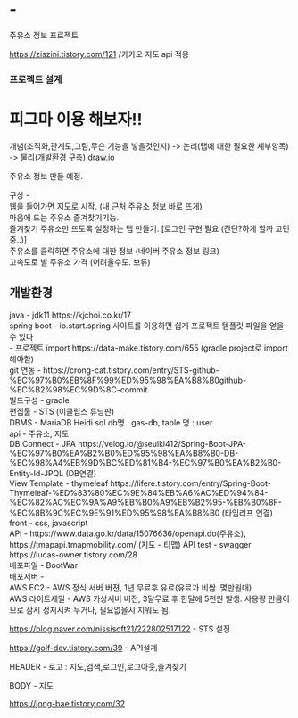 # -
주유소 정보 프로젝트

https://ziszini.tistory.com/121 /카카오 지도 api 적용

<h3>프로젝트 설계</h3>

<h1>피그마 이용 해보자!!</h1>


개념(조직화,관계도,그림,무슨 기능을 넣을것인지) -> 논리(탭에 대한 필요한 세부항목) -> 물리(개발환경 구축)
draw.io

주유소 정보 만들 예정.

구상  -      
웹을 들어가면 지도로 시작. (내 근처 주유소 정보 바로 뜨게)      
마음에 드는 주유소 즐겨찾기기능.      
즐겨찾기 주유소만 뜨도록 설정하는 탭 만들기. [로그인 구현 필요 (간단?하게 할까 고민중..)]      
주유소를 클릭하면 주유소에 대한 정보 (네이버 주유소 정보 링크)  
고속도로 별 주유소 가격 (어려울수도. 보류)

<h2>개발환경</h2>
java - jdk11 https://kjchoi.co.kr/17 <br/>
spring boot - io.start.spring 사이트를 이용하면 쉽게 프로젝트 템플릿 파일을 얻을 수 있다 <br/>
- 프로젝트 import https://data-make.tistory.com/655 (gradle project로 import 해야함) <br/>
git 연동 - https://crong-cat.tistory.com/entry/STS-github-%EC%97%B0%EB%8F%99%ED%95%98%EA%B8%B0github-%EC%B2%98%EC%9D%8C-commit<br/>
빌드구성 - gradle <br/>
편집툴 - STS (이클립스 튜닝판) <br/>
DBMS - MariaDB Heidi sql db명 :  gas-db, table 명 : user<br/>
api - 주유소, 지도 <br/>
DB Connect - JPA https://velog.io/@seulki412/Spring-Boot-JPA-%EC%97%B0%EA%B2%B0%ED%95%98%EA%B8%B0-DB-%EC%98%A4%EB%9D%BC%ED%81%B4-%EC%97%B0%EA%B2%B0-Entity-Id-JPQL  (DB연결) <br/>
View Template - thymeleaf https://lifere.tistory.com/entry/Spring-Boot-Thymeleaf-%ED%83%80%EC%9E%84%EB%A6%AC%ED%94%84-%EC%82%AC%EC%9A%A9%EB%B0%A9%EB%B2%95-%EB%B0%8F-%EC%8B%9C%EC%9E%91%ED%95%98%EA%B8%B0  (타임리프 연결)<br/>
front - css, javascript<br/>
API - https://www.data.go.kr/data/15076636/openapi.do(주유소), https://tmapapi.tmapmobility.com/  (지도 - 티맵)      
API test - swagger https://lucas-owner.tistory.com/28 <br/>
배포파일 - BootWar <br/>
배포서버 - <br/>
AWS EC2 - AWS 정식 서버 버젼, 1년 무료후 유료(유료가 비쌈. 몇만원대)<br/>
AWS 라이트세일 - AWS 가상서버 버전, 3달무료 후 한달에 5천원 발생. 사용량 만큼이므로 잠시 정지시켜 두거나, 필요없을시 지워도 됨. <br/>

https://blog.naver.com/nissisoft21/222802517122 - STS 설정

https://golf-dev.tistory.com/39 - API설계


HEADER - 로고 :  지도,검색,로그인,로그아웃,즐겨찾기

BODY - 지도


https://jong-bae.tistory.com/32





